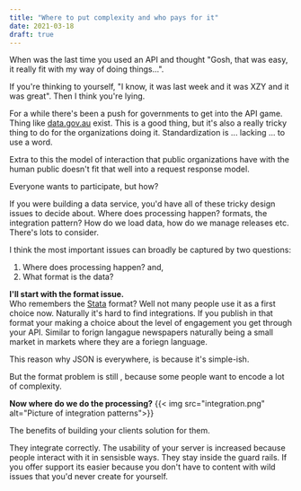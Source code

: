 ```yaml
---
title: "Where to put complexity and who pays for it"
date: 2021-03-18
draft: true
---
```


When was the last time you used an API and thought "Gosh, that was easy, it really fit with my way of doing things...".

If you're thinking to yourself, "I know, it was last week and it was XZY and it was great". Then I think you're lying.

For a while there's been a push for governments to get into the API game. Thing like [data.gov.au](https://data.gov.au/) exist. This is a good thing, but it's also a really tricky thing to do for the organizations doing it. Standardization is ... lacking ... to use a word. 

Extra to this the model of interaction that public organizations have with the human public doesn't fit that well into a request response model. 

Everyone wants to participate, but how? 

If you were building a data service, you'd have all of these tricky design issues to decide about. Where does processing happen? formats, the integration pattern? How do we load data, how do we manage releases etc. There's lots to consider.

I think the most important issues can broadly be captured by two questions:
1. Where does processing happen? and,
2. What format is the data?

**I'll start with the format issue.**  
Who remembers the [Stata](https://en.wikipedia.org/wiki/Stata) format? Well not many people use it as a first choice now. Naturally it's hard to find integrations. If you publish in that format your making a choice about the level of engagement you get through your API. Similar to forign langague newspapers naturally being a small market in markets where they are a foriegn language.

This reason why JSON is everywhere, is because it's simple-ish.

But the format problem is still , because some people want to encode a lot of complexity. 

**Now where do we do the processing?**
{{< img src="integration.png" alt="Picture of integration patterns">}}

The benefits of building your clients solution for them.

They integrate correctly. The usability of your server is increased because people interact with it in sensisble ways. They stay inside the guard rails. If you offer support its easier because you don't have to content with wild issues that you'd never create for yourself. 





